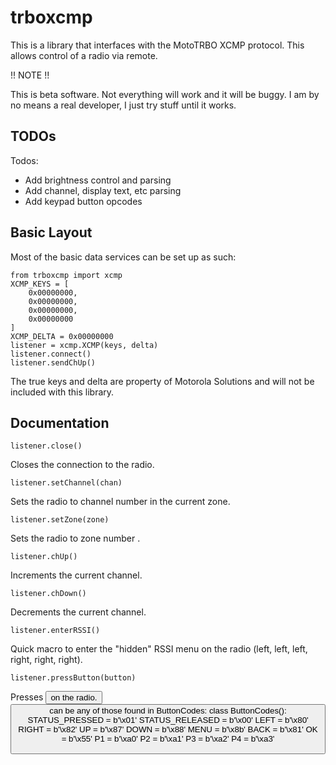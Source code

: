 # trboxcmp

This is a library that interfaces with the MotoTRBO XCMP protocol. This allows control of a radio via remote.

!! NOTE !!

This is beta software. Not everything will work and it will be buggy. I am by no means a real developer, I just try stuff until it works.

## TODOs

Todos:

* Add brightness control and parsing
* Add channel, display text, etc parsing
* Add keypad button opcodes

## Basic Layout

Most of the basic data services can be set up as such:

    from trboxcmp import xcmp
    XCMP_KEYS = [
        0x00000000,
        0x00000000,
        0x00000000,
        0x00000000
    ]
    XCMP_DELTA = 0x00000000
    listener = xcmp.XCMP(keys, delta)
    listener.connect()
    listener.sendChUp()

The true keys and delta are property of Motorola Solutions and will not be included with this library.

## Documentation

    listener.close()

Closes the connection to the radio.

    listener.setChannel(chan)

Sets the radio to channel number <chan> in the current zone.

    listener.setZone(zone)

Sets the radio to zone number <zone>.

    listener.chUp()

Increments the current channel.

    listener.chDown()

Decrements the current channel.

    listener.enterRSSI()

Quick macro to enter the "hidden" RSSI menu on the radio (left, left, left, right, right, right).

    listener.pressButton(button)

Presses <button> on the radio. <button> can be any of those found in ButtonCodes:
    class ButtonCodes():
    STATUS_PRESSED = b'\x01'
    STATUS_RELEASED = b'\x00'
    LEFT = b'\x80'
    RIGHT = b'\x82'
    UP = b'\x87'
    DOWN = b'\x88'
    MENU = b'\x8b'
    BACK = b'\x81'
    OK = b'\x55'
    P1 = b'\xa0'
    P2 = b'\xa1'
    P3 = b'\xa2'
    P4 = b'\xa3'